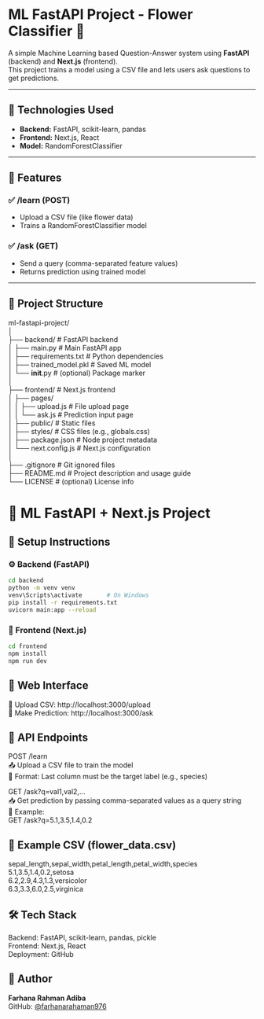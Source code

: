 # ML FastAPI Project - Flower Classifier 🌸

A simple Machine Learning based Question-Answer system using **FastAPI** (backend) and **Next.js** (frontend).  
This project trains a model using a CSV file and lets users ask questions to get predictions.

---

## 🔧 Technologies Used
- **Backend:** FastAPI, scikit-learn, pandas
- **Frontend:** Next.js, React
- **Model:** RandomForestClassifier

---

## 🚀 Features

### ✅ /learn (POST)
- Upload a CSV file (like flower data)
- Trains a RandomForestClassifier model

### ✅ /ask (GET)
- Send a query (comma-separated feature values)
- Returns prediction using trained model

---

## 📁 Project Structure

ml-fastapi-project/  
│  
├── backend/               # FastAPI backend  
│   ├── main.py            # Main FastAPI app  
│   ├── requirements.txt   # Python dependencies  
│   ├── trained_model.pkl  # Saved ML model  
│   └── __init__.py        # (optional) Package marker  
│  
├── frontend/              # Next.js frontend  
│   ├── pages/  
│   │   ├── upload.js      # File upload page  
│   │   └── ask.js         # Prediction input page  
│   ├── public/            # Static files  
│   ├── styles/            # CSS files (e.g., globals.css)  
│   ├── package.json       # Node project metadata  
│   └── next.config.js     # Next.js configuration  
│  
├── .gitignore             # Git ignored files  
├── README.md              # Project description and usage guide  
└── LICENSE                # (optional) License info  

# 🌸 ML FastAPI + Next.js Project

## 🔧 Setup Instructions

### ⚙️ Backend (FastAPI)

```bash
cd backend
python -m venv venv
venv\Scripts\activate       # On Windows
pip install -r requirements.txt
uvicorn main:app --reload
```

### 🚀 Frontend (Next.js)

```bash
cd frontend
npm install
npm run dev
```

## 🔗 Web Interface

🌼 Upload CSV: http://localhost:3000/upload  
🌼 Make Prediction: http://localhost:3000/ask  

## 🧪 API Endpoints

POST /learn  
📤 Upload a CSV file to train the model  
📌 Format: Last column must be the target label (e.g., species)  

GET /ask?q=val1,val2,...  
📥 Get prediction by passing comma-separated values as a query string  
📌 Example:  
GET /ask?q=5.1,3.5,1.4,0.2  

## 📂 Example CSV (flower_data.csv)

sepal_length,sepal_width,petal_length,petal_width,species  
5.1,3.5,1.4,0.2,setosa  
6.2,2.9,4.3,1.3,versicolor  
6.3,3.3,6.0,2.5,virginica  

## 🛠 Tech Stack

Backend: FastAPI, scikit-learn, pandas, pickle  
Frontend: Next.js, React  
Deployment: GitHub  

## 🧾 Author

**Farhana Rahman Adiba**  
GitHub: [@farhanarahaman976](https://github.com/farhanarahaman976)

